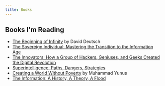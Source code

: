 ```yaml
---
title: Books
---
```


## Books I'm Reading


- [The Beginning of Infinity](https://www.amazon.com/Beginning-Infinity-Explanations-Transform-World/dp/0143121359/ref=sr_1_1?crid=28IVIRI77PSAG&dchild=1&keywords=the+beginning+of+infinity&qid=1606881119&sprefix=the+begi%2Caps%2C224&sr=8-1) by David Deutsch
- [The Sovereign Individual: Mastering the Transition to the Information Age](https://www.amazon.com/Sovereign-Individual-Mastering-Transition-Information/dp/0684832720/ref=sr_1_1?crid=MRADOEZFLFJ9&dchild=1&keywords=the+sovereign+individual&qid=1618509343&sprefix=the+soverign+%2Caps%2C234&sr=8-1)
- [The Innovators: How a Group of Hackers, Geniuses, and Geeks Created the Digital Revolution](https://www.amazon.com/Innovators-Hackers-Geniuses-Created-Revolution/dp/1476708703/ref=sr_1_1?dchild=1&keywords=the+innovators&qid=1618509392&sr=8-1)
- [Superintelligence: Paths, Dangers, Strategies](https://www.amazon.com/Superintelligence-Dangers-Strategies-Nick-Bostrom/dp/0198739834/ref=sr_1_3?crid=104QN602O1DR5&dchild=1&keywords=superintelligence+by+nick+bostrom&qid=1618509438&sprefix=superinte%2Caps%2C243&sr=8-3)
- [Creating a World Without Poverty](https://www.amazon.com/Creating-World-Without-Poverty-Capitalism/dp/1586486675/ref=sr_1_1?crid=1YJBEULRHNQH1&dchild=1&keywords=creating+a+world+without+poverty&qid=1606881162&sprefix=creating+a+world+wi%2Caps%2C211&sr=8-1) by Muhammad Yunus
- [The Information: A History, A Theory, A Flood](https://www.amazon.com/Information-History-Theory-Flood/dp/1400096235/ref=sr_1_1?crid=3CSJRE1Z9HZTQ&dchild=1&keywords=the+information+james+gleick&qid=1618509502&sprefix=the+information%2Caps%2C223&sr=8-1)